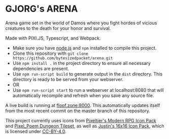 # GJORG's ARENA

Arena game set in the world of Damos where you fight hordes of vicious creatures to the death for your honor and survival.

Made with PIXI.JS, Typescript, and Webpack.

- Make sure you have [node.js](https://nodejs.org/en/download/) and `npm` installed to compile this project.
- Clone this repository with `git clone https://github.com/bytesizedpacket/arena.git`
- Use `npm install .` in the project directory to ensure all necessary dependencies are present.
- Use `npm run-script build` to generate output in the `dist` directory. This directory is ready to be served from your webserver.
- OR
- Use `npm run-script start` to run a webserver at localhost:8080 that will automatically recompile and refresh when you save any source file.

A live build is running at [floof.zone:8000](http://floof.zone:8000/). This automatically updates itself from the most recent commit on the master branch of this repository.

This project currently uses icons from [Pixeltier's Modern RPG Icon Pack](https://pixeltier.itch.io/pixeltiers-modern-rpg-icon-set) and [Pixel_Poem Dungeon Tileset](https://pixel-poem.itch.io/dungeon-assetpuck), as well as [Justin's 16x16 Icon Pack](https://zeromatrix.itch.io/rpgiab-icons), which is licensed under [CC-BY-4.0](https://creativecommons.org/licenses/by/4.0/).
